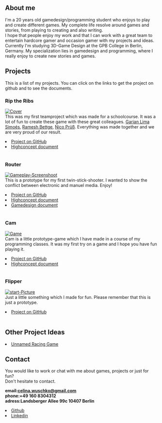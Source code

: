 <head>

</head>

## About me
I'm a 20 years old gamedesign/programming student who enjoys to play and create different games. My complete life resolve around games and stories, from playing to creating and also writing.  
I hope that people enjoy my work and that I can work with a great team to entertain hardcore gamer and occasion gamer with my projects and ideas.  
Currently I'm studying 3D-Game Design at the GPB College in Berlin, Germany. My specialization lies in gamedesign and programming, where I really enjoy to create new stories and games.

## Projects
This is a list of my projects.
You can click on the links to get the project on github and to see the documents.

### Rip the Ribs
<a href="https://ibb.co/ypSdxFX"><img src="https://i.ibb.co/8bcNQg0/Cover.jpg" alt="Cover" border="0"></a><br/>
This was my first teamproject which was made for a schoolcourse. It was a lot of fun to create these game with these great colleagues. [Garian Lima Simoés](https://garimann.com/Home/), [Ramesh Bettge](https://rameshbettge.github.io/), [Nico Prüß](https://www.linkedin.com/in/nico-pr%C3%BC%C3%9F-14225a162/?originalSubdomain=de). Everything was made together and we are very proud of our result.
<li><a href="https://github.com/RameshBettge/VR_Pirates">Project on GitHub</a></li>
<li><a href="https://www.slideshare.net/secret/qIEJyYhapkKNWA">Highconcept document</a></li><br/>

### Router
<a href="https://ibb.co/D1rjd76"><img src="https://i.ibb.co/x2FrZMc/Gameplay-Screenshoot.png" alt="Gameplay-Screenshoot" border="0"></a><br/>
This is a prototype for my first twin-stick-shooter. I wanted to show the conflict between electronic and manuel media. Enjoy!
<li><a href="https://github.com/CLina10/Router">Project on GitHub</a></li>
<li><a href="https://www.docdroid.net/eorRrpM/highconceptdocumentrouter.pdf">Highconcept document</a></li>
<li><a href="https://www.docdroid.net/YNB1cps/gamedesigndocumentrouter.pdf">Gamedesign document</a></li><br/>

### Cam
<a href="https://ibb.co/28T8Pc2"><img src="https://i.ibb.co/k3t30qn/Game.jpg" alt="Game" border="0"></a><br/>
Cam is a little prototype-game which I have made in a course of my programming classes. It was my first try on a game and I hope you have fun playing it.
<li><a href="https://github.com/CLina10/Cam">Project on GitHub</a></li>
<li><a href="https://www.docdroid.net/IIaJ0GQ/highconceptdocumentcam.pdf">Highconcept document</a></li><br/>

### Flipper
<a href="https://ibb.co/r5TXzQk"><img src="https://i.ibb.co/mh1P2RJ/start-Picture.jpg" alt="start-Picture" border="0"></a><br/>
Just a little something which I made for fun. Please remember that this is just a prototype.
<li><a href="https://github.com/CLina10/Flipper">Project on GitHub</a></li><br/>

## Other Project Ideas
<li><a href="">Unnamed Racing Game</a></li>

## Contact
You would like to work or chat with me about games, projects or just for fun?  
Don't hesitate to contact.

**email:celina.wuschko@gmail.com**  
**phone:+49 160 8304312**  
**adress:Landsberger Allee 99c 10407 Berlin**  
<li><a href="https://github.com/CLina10">Github</a></li>
<li><a href="https://www.linkedin.com/in/celina-wuschko-10aa3a162/">Linkedin</a></li>
